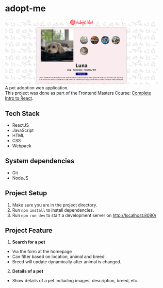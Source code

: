 # adopt-me

![Project Screenshot](./src/assets/project-screenshot.png)
A pet adoption web application. <br>
This project was done as part of the Frontend Masters Course: [Complete Intro to React](https://frontendmasters.com/courses/complete-react-v7/).

## Tech Stack

- ReactJS
- JavaScript
- HTML
- CSS
- Webpack

## System dependencies

- Git
- NodeJS

## Project Setup

1. Make sure you are in the project directory.
2. Run `npm install` to install dependencies.
3. Run `npm run dev` to start a development server on [http://localhost:8080/](http://localhost:8080/)

## Project Feature

1. **Search for a pet**

- Via the form at the homepage
- Can filter based on location, animal and breed.
- Breed will update dynamically after animal is changed.

2. **Details of a pet**

- Show details of a pet including images, description, breed, etc.
